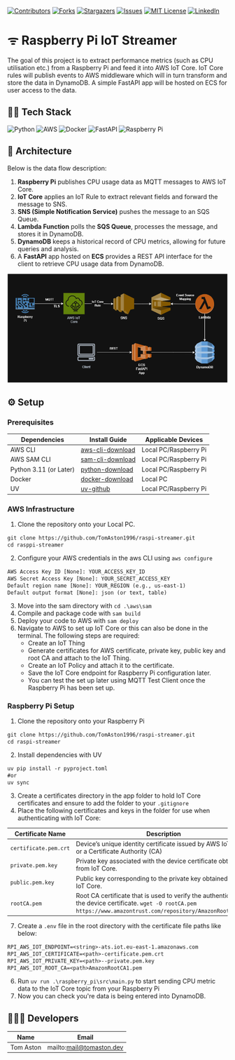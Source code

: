 [![Contributors][contributors-shield]][contributors-url]
[![Forks][forks-shield]][forks-url]
[![Stargazers][stars-shield]][stars-url]
[![Issues][issues-shield]][issues-url]
[![MIT License][license-shield]][license-url]
[![LinkedIn][linkedin-shield]][linkedin-url]

# ᯤ Raspberry Pi IoT Streamer

The goal of this project is to extract performance metrics (such as CPU utilisation etc.) from a Raspberry Pi and feed it into AWS IoT Core.
IoT Core rules will publish events to AWS middleware which will in turn transform and store the data in DynamoDB. A simple FastAPI app will be hosted on ECS
for user access to the data.

## 🧑‍💻 Tech Stack

![Python]
![AWS]
![Docker]
![FastAPI]
![Raspberry Pi]

## 🏢 Architecture

Below is the data flow description:
1. __Raspberry Pi__ publishes CPU usage data as MQTT messages to AWS IoT Core.
2. __IoT Core__ applies an IoT Rule to extract relevant fields and forward the message to SNS.
3. __SNS (Simple Notification Service)__ pushes the message to an SQS Queue.
4. __Lambda Function__ polls the __SQS Queue__, processes the message, and stores it in DynamoDB.
5. __DynamoDB__ keeps a historical record of CPU metrics, allowing for future queries and analysis.
6. A __FastAPI__ app hosted on __ECS__ provides a REST API interface for the client to retrieve CPU usage data from DynamoDB.

![alt text](https://github.com/TomAston1996/raspi-streamer/blob/main/images/rpi-iot-project.png?raw=true)


## ⚙️ Setup

### Prerequisites
| Dependencies | Install Guide | Applicable Devices |
|--------------|---------------|--------------------|
| AWS CLI |  [aws-cli-download](https://aws.amazon.com/cli/) | Local PC/Raspberry Pi |
| AWS SAM CLI| [sam-cli-download](https://docs.aws.amazon.com/serverless-application-model/latest/developerguide/install-sam-cli.html) | Local PC/Raspberry Pi |
| Python 3.11 (or Later)| [python-download](https://www.python.org/downloads/) | Local PC/Raspberry Pi |
| Docker | [docker-download](https://www.docker.com/products/docker-desktop/) | Local PC |
| UV| [uv-github](https://github.com/astral-sh/uv) | Local PC/Raspberry Pi |

### AWS Infrastructure

1. Clone the repository onto your Local PC.
```
git clone https://github.com/TomAston1996/raspi-streamer.git
cd rasppi-streamer
```
2. Configure your AWS credentials in the aws CLI using ```aws configure```
```
AWS Access Key ID [None]: YOUR_ACCESS_KEY_ID
AWS Secret Access Key [None]: YOUR_SECRET_ACCESS_KEY
Default region name [None]: YOUR_REGION (e.g., us-east-1)
Default output format [None]: json (or text, table)
```
3. Move into the sam directory with ```cd .\aws\sam```
4. Compile and package code with ```sam build```
5. Deploy your code to AWS with ```sam deploy```
6. Navigate to AWS to set up IoT Core or this can also be done in the terminal. The following steps are required:
   - Create an IoT Thing
   - Generate certificates for AWS certificate, private key, public key and root CA and attach to the IoT Thing.
   - Create an IoT Policy and attach it to the certificate.
   - Save the IoT Core endpoint for Raspberry Pi configuration later.
   - You can test the set up later using MQTT Test Client once the Raspberry Pi has been set up.

### Raspberry Pi Setup
1. Clone the repository onto your Raspberry Pi
```
git clone https://github.com/TomAston1996/raspi-streamer.git
cd raspi-streamer
```
2. Install dependencies with UV
```
uv pip install -r pyproject.toml
#or
uv sync
```
3. Create a certificates directory in the app folder to hold IoT Core certificates and ensure to add the folder to your ```.gitignore```
4. Place the following certificates and keys in the folder for use when authenticating with IoT Core:

| Certificate Name | Description  |
| ---------------- | -------------|
| ```certificate.pem.crt``` | Device’s unique identity certificate issued by AWS IoT Core or a Certificate Authority (CA) |
| ```private.pem.key``` | Private key associated with the device certificate obtained from IoT Core. |
| ```public.pem.key``` | Public key corresponding to the private key obtained from IoT Core. |
| ```rootCA.pem``` |  Root CA certificate that is used to verify the authenticity of the device certificate. ```wget -O rootCA.pem https://www.amazontrust.com/repository/AmazonRootCA1.pem``` |
7. Create a ```.env``` file in the root directory with the certificate file paths like below:
```
RPI_AWS_IOT_ENDPOINT=<string>-ats.iot.eu-east-1.amazonaws.com
RPI_AWS_IOT_CERTIFICATE=<path>-certificate.pem.crt
RPI_AWS_IOT_PRIVATE_KEY=<path>--private.pem.key
RPI_AWS_IOT_ROOT_CA=<path>AmazonRootCA1.pem
```
6. Run ```uv run .\raspberry_pi\src\main.py``` to start sending CPU metric data to the IoT Core topic from your Raspberry Pi
7. Now you can check you're data is being entered into DynamoDB.

## 🧑‍🤝‍🧑 Developers 

| Name           | Email                      |
| -------------- | -------------------------- |
| Tom Aston      | mailto:mail@tomaston.dev     |

<!-- MARKDOWN LINKS & IMAGES -->
<!-- https://www.markdownguide.org/basic-syntax/#reference-style-links -->
[contributors-shield]: https://img.shields.io/github/contributors/TomAston1996/raspi-streamer.svg?style=for-the-badge
[contributors-url]: https://github.com/TomAston1996/raspi-streamer/graphs/contributors
[forks-shield]: https://img.shields.io/github/forks/TomAston1996/raspi-streamer.svg?style=for-the-badge
[forks-url]: https://github.com/TomAston1996/raspi-streamer/network/members
[stars-shield]: https://img.shields.io/github/stars/TomAston1996/raspi-streamer.svg?style=for-the-badge
[stars-url]: https://github.com/TomAston1996/raspi-streamer/stargazers
[issues-shield]: https://img.shields.io/github/issues/TomAston1996/raspi-streamer.svg?style=for-the-badge
[issues-url]: https://github.com/TomAston1996/raspi-streamer/issues
[license-shield]: https://img.shields.io/github/license/TomAston1996/raspi-streamer.svg?style=for-the-badge
[license-url]: https://github.com/TomAston1996/raspi-streamer/blob/master/LICENSE.txt
[linkedin-shield]: https://img.shields.io/badge/-LinkedIn-black.svg?style=for-the-badge&logo=linkedin&colorB=555
[linkedin-url]: https://linkedin.com/in/tomaston96
[Python]: https://img.shields.io/badge/python-3670A0?style=for-the-badge&logo=python&logoColor=ffdd54
[Pandas]: https://img.shields.io/badge/pandas-%23150458.svg?style=for-the-badge&logo=pandas&logoColor=white
[AWS]: https://img.shields.io/badge/AWS-%23FF9900.svg?style=for-the-badge&logo=amazon-aws&logoColor=white
[Docker]: https://img.shields.io/badge/docker-%230db7ed.svg?style=for-the-badge&logo=docker&logoColor=white
[FastAPI]: https://img.shields.io/badge/FastAPI-005571?style=for-the-badge&logo=fastapi
[Raspberry Pi]: https://img.shields.io/badge/-Raspberry_Pi-C51A4A?style=for-the-badge&logo=Raspberry-Pi
